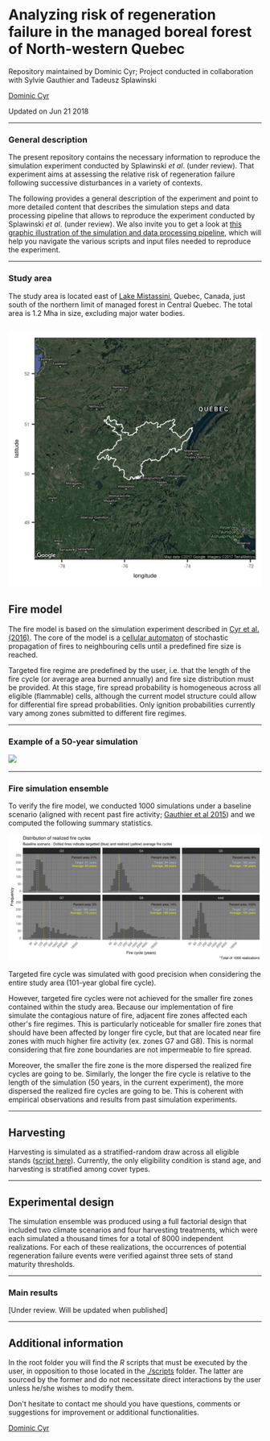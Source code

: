 # Analyzing risk of regeneration failure in the managed boreal forest of North-western Quebec
Repository maintained by Dominic Cyr; Project conducted in collaboration with Sylvie Gauthier and Tadeusz Splawinski  

[Dominic Cyr][5]

Updated on Jun 21 2018


-------


### General description

The present repository contains the necessary information to reproduce the simulation experiment conducted by Splawinski _et al_. (under review). That experiment aims at assessing the relative risk of regeneration failure following successive disturbances in a variety of contexts.

The following provides a general description of the experiment and point to more detailed content that describes the simulation steps and data processing pipeline that allows to reproduce the experiment conducted by Splawinski _et al_. (under review). We also invite you to get a look at [this graphic illustration of the simulation and data processing pipeline][6], which will help you navigate the various scripts and input files needed to reproduce the experiment.


-----------


### Study area

The study area is located east of [Lake Mistassini][7], Quebec, Canada, just south of the northern limit of managed forest in Central Quebec. The total area is 1.2 Mha in size, excluding major water bodies. 


![](figures/studyAreaLargeScale.png)
------------


## Fire model

The fire model is based on the simulation experiment described in [Cyr et al. (2016)][1]. The core of the model is a [cellular automaton][2] of stochastic propagation of fires to neighbouring cells until a predefined fire size is reached. 

Targeted fire regime are predefined by the user, i.e. that the length of the fire cycle (or average area burned annually) and fire size distribution must be provided. At this stage, fire spread probability is homogeneous across all eligible (flammable) cells, although the current model structure could allow for differential fire spread probabilities. Only ignition probabilities currently vary among zones submitted to different fire regimes.

-----------

### Example of a 50-year simulation

![](figures/tsfExample.gif)

-----------

### Fire simulation ensemble

To verify the fire model, we conducted 1000 simulations under a baseline scenario (aligned with recent past fire activity; [Gauthier et al 2015][4]) and we computed the following summary statistics.

![](figures/realizedFC_baseline.png)

Targeted fire cycle was simulated with good precision when considering the entire study area (101-year global fire cycle).

However, targeted fire cycles were not achieved for the smaller fire zones contained within the study area. Because our implementation of fire simulate the contagious nature of fire, adjacent fire zones affected each other's fire regimes. This is particularly noticeable for smaller fire zones that should have been affected by longer fire cycle, but that are located near fire zones with much higher fire activity (ex. zones G7 and G8). This is normal considering that fire zone boundaries are not impermeable to fire spread.

Moreover, the smaller the fire zone is the more dispersed the realized fire cycles are going to be. Similarly, the longer the fire cycle is relative to the length of the simulation (50 years, in the current experiment), the more dispersed the realized fire cycles are going to be. This is coherent with empirical observations and results from past simulation experiments.

-----------

## Harvesting

Harvesting is simulated as a stratified-random draw across all eligible stands ([script here][3]). Currently, the only eligibility condition is stand age, and harvesting is stratified among cover types.


-----------


## Experimental design

The simulation ensemble was produced using a full factorial design that included two climate scenarios and four harvesting treatments, which were each simulated a thousand times for a total of 8000 independent realizations. For each of these realizations, the occurrences of potential regeneration failure events were verified against three sets of stand maturity thresholds.

-----------


### Main results

[Under review. Will be updated when published]

-----------

## Additional information

In the root folder you will find the _R_ scripts that must be executed by the user, in opposition to those located in the [./scripts][2] folder. The latter are sourced by the former and do not necessitate direct interactions by the user unless he/she wishes to modify them.

Don't hesitate to contact me should you have questions, comments or suggestions for improvement or additional functionalities.

[Dominic Cyr][5]

[1]: http://www.mdpi.com/1999-4907/7/7/131/html
[2]: https://github.com/dcyr/risqueAccidentRegen/blob/master/scripts/fireSpreadFnc.R
[3]: https://github.com/dcyr/risqueAccidentRegen/blob/master/scripts/simHarvestFnc.R
[4]: http://www.nrcresearchpress.com/doi/10.1139/cjfr-2014-0125#.WEHWNnUrLRY
[5]: http://dominiccyr.ca
[6]: https://github.com/dcyr/risqueAccidentRegen/blob/master/pipeline.md
[7]: https://goo.gl/maps/j8LpDsizptm
